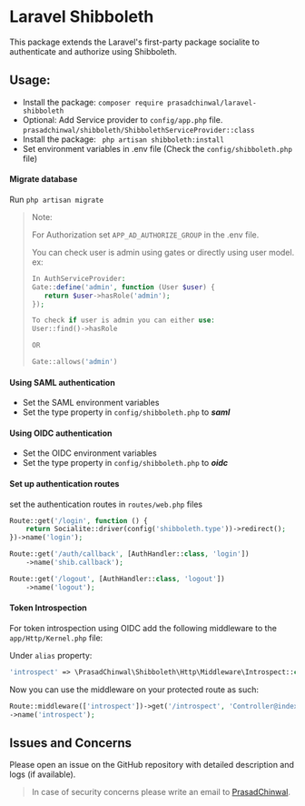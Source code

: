 # Laravel Shibboleth

This package extends the Laravel's first-party package socialite to authenticate and authorize using Shibboleth.

## Usage:
- Install the package:
```composer require prasadchinwal/laravel-shibboleth```
- Optional: Add Service provider to `config/app.php` file.
```prasadchinwal/shibboleth/ShibbolethServiceProvider::class```
- Install the package:
``` php artisan shibboleth:install```
- Set environment variables in .env file (Check the `config/shibboleth.php` file)

#### Migrate database
Run `php artisan migrate`

> Note:
> 
> For Authorization set `APP_AD_AUTHORIZE_GROUP` in the .env file.
> 
> You can check user is admin using gates or directly using user model. ex:
> 
> ```php
> In AuthServiceProvider:
> Gate::define('admin', function (User $user) {
>    return $user->hasRole('admin');
> });
> 
> To check if user is admin you can either use:
> User::find()->hasRole
> 
> OR
> 
> Gate::allows('admin')
> ```

#### Using SAML authentication 
- Set the SAML environment variables
- Set the type property in `config/shibboleth.php` to ***saml***

#### Using OIDC authentication
- Set the OIDC environment variables
- Set the type property in `config/shibboleth.php` to ***oidc***

#### Set up authentication routes
set the authentication routes in `routes/web.php` files
```php
Route::get('/login', function () {
    return Socialite::driver(config('shibboleth.type'))->redirect();
})->name('login');

Route::get('/auth/callback', [AuthHandler::class, 'login'])
    ->name('shib.callback');

Route::get('/logout', [AuthHandler::class, 'logout'])
    ->name('logout');
```

#### Token Introspection
For token introspection using OIDC add the following middleware to the `app/Http/Kernel.php` file:

Under `alias` property:
```php
'introspect' => \PrasadChinwal\Shibboleth\Http\Middleware\Introspect::class,
```

Now you can use the middleware on your protected route as such:
```php
Route::middleware(['introspect'])->get('/introspect', 'Controller@index')
->name('introspect');
```

## Issues and Concerns
Please open an issue on the GitHub repository with detailed description and logs (if available).
> In case of security concerns please write an email to [PrasadChinwal](prasadchinwal5@gmail.com). 
